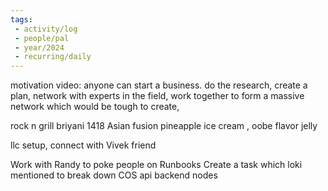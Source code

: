 ```yaml
---
tags:
 - activity/log
 - people/pal
 - year/2024
 - recurring/daily
---
```


motivation video: anyone can start a business. do the research, create a plan, network with experts in the field, work together to form a massive network which would be tough to create, 

rock n grill briyani 
1418 Asian fusion pineapple ice cream , oobe flavor jelly

llc setup, connect with Vivek friend

 

Work with Randy to poke people on Runbooks 
Create a task which loki mentioned to break down COS api backend nodes
